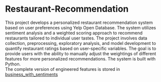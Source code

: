 # Restaurant-Recommendation
This project develops a personalized restaurant recommendation system based on user preferences using Yelp Open Database. The system utilizes sentiment analysis and a weighted scoring approach to recommend restaurants tailored to individual user tastes. The project involves data collection, preprocessing, exploratory analysis, and model development to quantify restaurant ratings based on user-specific variables. The goal is to provide users with the ability to manually adjust the weightings of different features for more personalized recommendations. The system is built with Python. <br>
The complete version of engineered features is stored in [business_with_sentiments](https://drive.google.com/file/d/1nrAzgXGDYreL85fOP0oH1_QApII8_o-E/view?usp=share_link)

